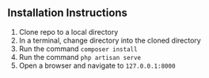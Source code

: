 ## Installation Instructions

1. Clone repo to a local directory
2. In a terminal, change directory into the cloned directory
3. Run the command `composer install`
4. Run the command `php artisan serve`
5. Open a browser and navigate to `127.0.0.1:8000`